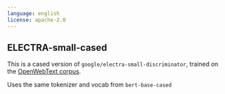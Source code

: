 ```yaml
---
language: english
license: apache-2.0
---
```


## ELECTRA-small-cased

This is a cased version of `google/electra-small-discriminator`, trained on the
[OpenWebText corpus](https://skylion007.github.io/OpenWebTextCorpus/).

Uses the same tokenizer and vocab from `bert-base-cased`
